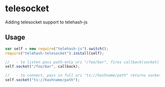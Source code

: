 telesocket
==========

Adding telesocket support to telehash-js

## Usage

```js
var self = new require("telehash-js").switch();
require("telehash-telesocket").install(self);

//   - to listen pass path-only uri "/foo/bar", fires callback(socket) on any incoming matching uri
self.socket("/foo/bar", callback);

//   - to connect, pass in full uri "ts://hashname/path" returns socket with .onopen, .onmessage, .onerror, and .send("str")
self.socket("ts://hashname/path");
```